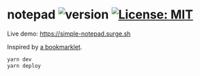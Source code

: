 # notepad ![version](https://img.shields.io/github/release/hchiam/notepad?style=for-the-badge) [![License: MIT](https://img.shields.io/badge/License-MIT-yellow.svg?style=for-the-badge)](https://github.com/hchiam/notepad/blob/main/LICENSE)

Live demo: <https://simple-notepad.surge.sh>

Inspired by [a bookmarklet](https://github.com/hchiam/learning-js/blob/33ffac8c6be085fb67d98d935da486f51314350e/bookmarklets/notepad.html).

```bash
yarn dev
yarn deploy
```
